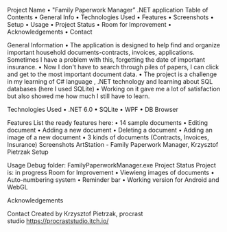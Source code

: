 Project Name
    • "Family Paperwork Manager” .NET application
Table of Contents
    • General Info
    • Technologies Used
    • Features
    • Screenshots
    • Setup
    • Usage
    • Project Status
    • Room for Improvement
    • Acknowledgements
    • Contact
    
General Information
    • The application is designed to help find and organize important household documents-contracts, invoices, applications. Sometimes I have a problem with this, forgetting the date of important insurance.
    • Now I don't have to search through piles of papers, I can click and get to the most important document data.
    • The project is a challenge in my learning of C# language , .NET technology and learning about SQL databases (here I used SQLite)
    • Working on it gave me a lot of satisfaction but also showed me how much I still have to learn.
      

Technologies Used
    • .NET 6.0
    • SQLite
    • WPF
    • DB Browser

Features
List the ready features here:
    • 14 sample documents
    • Editing document
    • Adding a new document
    • Deleting a document
    • Adding an image of a new document
    • 3 kinds of documents (Contracts, Invoices, Insurance)
Screenshots
ArtStation - Family Paperwork Manager, Krzysztof Pietrzak 
Setup

Usage
Debug folder: FamilyPaperworkManager.exe
Project Status
Project is: in progress
Room for Improvement
    • Viewieng images of documents
    • Auto-numbering system
    • Reminder bar
    • Working version for Android and WebGL


Acknowledgements
      
Contact
Created by Krzysztof Pietrzak, procrast studio https://procraststudio.itch.io/

